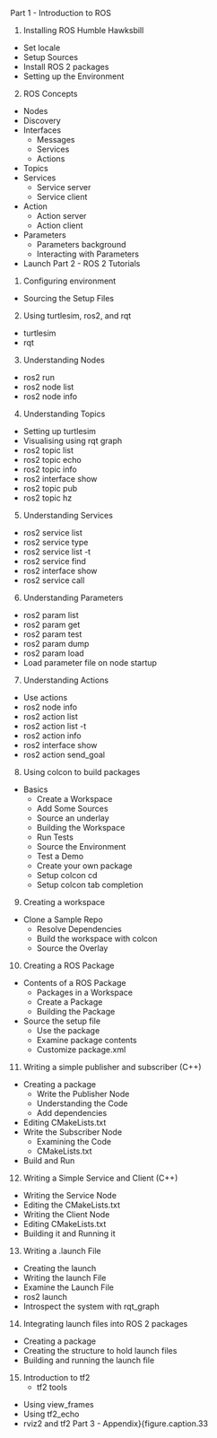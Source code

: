  Part 1 -  Introduction to ROS
 1. Installing ROS Humble Hawksbill
  -  Set locale
  -  Setup Sources
  -  Install ROS 2 packages
  -  Setting up the Environment
 2. ROS Concepts
  -  Nodes
  -  Discovery
  -  Interfaces
 	 -  Messages
 	 -  Services
 	 -  Actions
  -  Topics
  -  Services
 	 -  Service server
 	 -  Service client
  -  Action
 	 -  Action server
 	 -  Action client
  -  Parameters
 	 -  Parameters background
 	 -  Interacting with Parameters
  -  Launch
 Part 2 -  ROS 2 Tutorials
 1. Configuring environment
  -  Sourcing the Setup Files
 2. Using turtlesim, ros2, and rqt
  -  turtlesim
  -  rqt
 3. Understanding Nodes
  -  ros2 run
  -  ros2 node list
  -  ros2 node info
 4. Understanding Topics
  -  Setting up turtlesim
  -  Visualising using rqt graph
  -  ros2 topic list
  -  ros2 topic echo
  -  ros2 topic info
  -  ros2 interface show
  -  ros2 topic pub
  -  ros2 topic hz
 5. Understanding Services
  -  ros2 service list
  -  ros2 service type
  -  ros2 service list -t
  -  ros2 service find
  -  ros2 interface show
  -  ros2 service call
 6. Understanding Parameters
  -  ros2 param list
  -  ros2 param get
  -  ros2 param test
  -  ros2 param dump
  -  ros2 param load
  -  Load parameter file on node startup
 7. Understanding Actions
  -  Use actions
  -  ros2 node info
  -  ros2 action list
  -  ros2 action list -t
  -  ros2 action info
  -  ros2 interface show
  -  ros2 action send\_goal
 8. Using colcon to build packages
  -  Basics
 	 -  Create a Workspace
 	 -  Add Some Sources
 	 -  Source an underlay
 	 -  Building the Workspace
 	 -  Run Tests
 	 -  Source the Environment
 	 -  Test a Demo
 	 -  Create your own package
 	 -  Setup colcon cd
 	 -  Setup colcon tab completion
 9. Creating a workspace
  -  Clone a Sample Repo
 	 -  Resolve Dependencies
 	 -  Build the workspace with colcon
 	 -  Source the Overlay
 10. Creating a ROS Package
  -  Contents of a ROS Package
 	 -  Packages in a Workspace
 	 -  Create a Package
 	 -  Building the Package
  -  Source the setup file
 	 -  Use the package
 	 -  Examine package contents
 	 -  Customize package.xml
 11. Writing a simple publisher and subscriber (C++)
  -  Creating a package
 	 -  Write the Publisher Node
 	 -  Understanding the Code
 	 -  Add dependencies
  -  Editing CMakeLists.txt
  -  Write the Subscriber Node
 	 -  Examining the Code
 	 -  CMakeLists.txt
  -  Build and Run
 12. Writing a Simple Service and Client (C++)
  -  Writing the Service Node
  -  Editing the CMakeLists.txt
  -  Writing the Client Node
  -  Editing CMakeLists.txt
  -  Building it and Running it
 13. Writing a .launch File
  -  Creating the launch
  -  Writing the launch File
  -  Examine the Launch File
  -  ros2 launch
  -   Introspect the system with rqt\_graph
 14. Integrating launch files into ROS 2 packages
  -  Creating a package
  -  Creating the structure to hold launch files
  -  Building and running the launch file
 15. Introduction to tf2
 	 -  tf2 tools
  -  Using view\_frames
  -  Using tf2\_echo
  -  rviz2 and tf2
 Part 3 -  Appendix}{figure.caption.33
